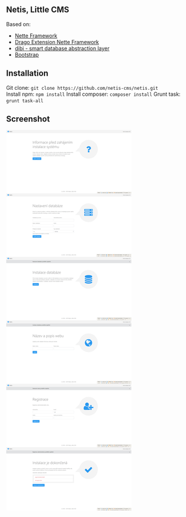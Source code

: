 ## Netis, Little CMS

Based on:
- [Nette Framework](https://github.com/nette/nette)
- [Drago Extension Nette Framework](https://github.com/drago-ex)
- [dibi - smart database abstraction layer](https://github.com/dg/dibi)
- [Bootstrap](https://github.com/twbs/bootstrap)

## Installation

Git clone:   ```git clone https://github.com/netis-cms/netis.git```  
Install npm: ```npm install```
Install composer: ```composer install```
Grunt task: ```grunt task-all```

## Screenshot

![Screenshot](https://raw.githubusercontent.com/netis-cms/netis/master/netis.png)
